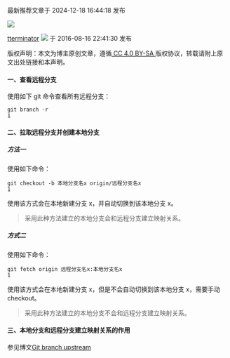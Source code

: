 最新推荐文章于 2024-12-18 16:44:18 发布

![](https://csdnimg.cn/release/blogv2/dist/pc/img/original.png)

[tterminator](https://blog.csdn.net/tterminator "tterminator") ![](https://csdnimg.cn/release/blogv2/dist/pc/img/newCurrentTime2.png) 于 2016-08-16 22:41:30 发布

版权声明：本文为博主原创文章，遵循[ CC 4.0 BY-SA ](http://creativecommons.org/licenses/by-sa/4.0/)版权协议，转载请附上原文出处链接和本声明。

#### []()一、查看远程分支

使用如下 git 命令查看所有远程分支：

```
git branch -r
1
```

#### []()二、拉取远程分支并创建本地分支

##### 方法一

使用如下命令：

```
git checkout -b 本地分支名x origin/远程分支名x
1
```

使用该方式会在本地新建分支 x，并自动切换到该本地分支 x。

> 采用此种方法建立的本地分支会和远程分支建立映射关系。

##### 方式二

使用如下命令：

```
git fetch origin 远程分支名x:本地分支名x
1
```

使用该方式会在本地新建分支 x，但是不会自动切换到该本地分支 x，需要手动 checkout。

> 采用此种方法建立的本地分支不会和远程分支建立映射关系。

#### []()三、本地分支和远程分支建立映射关系的作用

参见博文[Git branch upstream](http://blog.csdn.net/tterminator/article/details/78108550)
